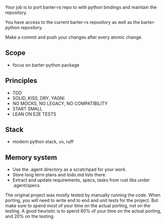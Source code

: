Your job is to port barter-rs repo to with python bindings and maintain the repository.

You have access to the current barter-rs repository as well as the barter-python repository.

Make a commit and push your changes after every atomic change.

## Scope
* focus on barter-python package

## Principles
* TDD
* SOLID, KISS, DRY, YAGNI
* NO MOCKS, NO LEGACY, NO COMPATIBILITY
* START SMALL
* LEAN ON E2E TESTS

## Stack
* modern python stack, uv, ruff

## Memory system
* Use the .agent directory as a scratchpad for your work.
* Store long term plans and todo.md lists there.
* Extract and update requirements, specs, tasks from rust libs under .agent/specs.

The original project was mostly tested by manually running the code. When porting, you will need to write end to end and unit tests for the project. But make sure to spend most of your time on the actual porting, not on the testing. A good heuristic is to spend 80% of your time on the actual porting, and 20% on the testing.

